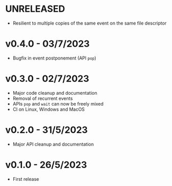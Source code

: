 # UNRELEASED

- Resilient to multiple copies of the same event on the same file descriptor

# v0.4.0 - 03/7/2023

- Bugfix in event postponement (API `pop`)

# v0.3.0 - 02/7/2023

- Major code cleanup and documentation
- Removal of recurrent events
- APIs `pop` and `wait` can now be freely mixed
- CI on Linux, Windows and MacOS

# v0.2.0 - 31/5/2023

- Major API cleanup and documentation

# v0.1.0 - 26/5/2023

- First release
